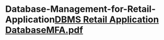 # Database-Management-for-Retail-Application[DBMS Retail Application DatabaseMFA.pdf](https://github.com/JatinKhudania1/Database-Management-for-Retail-Application/files/9854398/DBMS.Retail.Application.DatabaseMFA.pdf)
